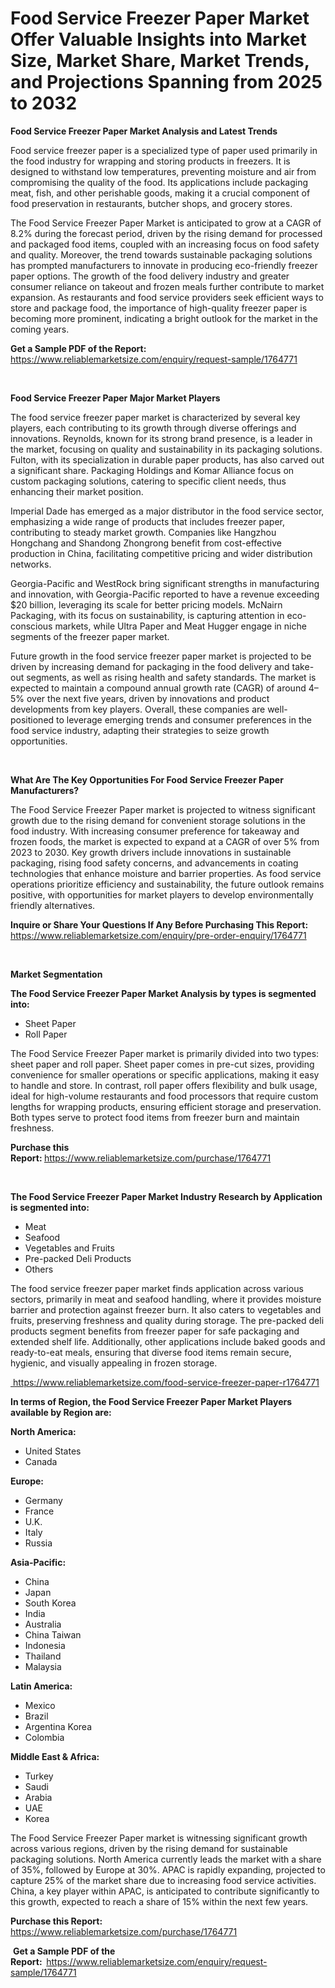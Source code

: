 <p><h1>Food Service Freezer Paper Market Offer Valuable Insights into Market Size, Market Share, Market Trends, and Projections Spanning from 2025 to 2032</h1></p><p><strong>Food Service Freezer Paper Market Analysis and Latest Trends</strong></p>
<p><p>Food service freezer paper is a specialized type of paper used primarily in the food industry for wrapping and storing products in freezers. It is designed to withstand low temperatures, preventing moisture and air from compromising the quality of the food. Its applications include packaging meat, fish, and other perishable goods, making it a crucial component of food preservation in restaurants, butcher shops, and grocery stores.</p><p>The Food Service Freezer Paper Market is anticipated to grow at a CAGR of 8.2% during the forecast period, driven by the rising demand for processed and packaged food items, coupled with an increasing focus on food safety and quality. Moreover, the trend towards sustainable packaging solutions has prompted manufacturers to innovate in producing eco-friendly freezer paper options. The growth of the food delivery industry and greater consumer reliance on takeout and frozen meals further contribute to market expansion. As restaurants and food service providers seek efficient ways to store and package food, the importance of high-quality freezer paper is becoming more prominent, indicating a bright outlook for the market in the coming years.</p></p>
<p><strong>Get a Sample PDF of the Report:&nbsp;</strong> <a href="https://www.reliablemarketsize.com/enquiry/request-sample/1764771?utm_campaign=3270&utm_medium=2&utm_source=Github&utm_content=ia&utm_term=19042025&utm_id=food-service-freezer-paper">https://www.reliablemarketsize.com/enquiry/request-sample/1764771</a></p>
<p>&nbsp;</p>
<p><strong>Food Service Freezer Paper Major Market Players</strong></p>
<p><p>The food service freezer paper market is characterized by several key players, each contributing to its growth through diverse offerings and innovations. Reynolds, known for its strong brand presence, is a leader in the market, focusing on quality and sustainability in its packaging solutions. Fulton, with its specialization in durable paper products, has also carved out a significant share. Packaging Holdings and Komar Alliance focus on custom packaging solutions, catering to specific client needs, thus enhancing their market position.</p><p>Imperial Dade has emerged as a major distributor in the food service sector, emphasizing a wide range of products that includes freezer paper, contributing to steady market growth. Companies like Hangzhou Hongchang and Shandong Zhongrong benefit from cost-effective production in China, facilitating competitive pricing and wider distribution networks.</p><p>Georgia-Pacific and WestRock bring significant strengths in manufacturing and innovation, with Georgia-Pacific reported to have a revenue exceeding $20 billion, leveraging its scale for better pricing models. McNairn Packaging, with its focus on sustainability, is capturing attention in eco-conscious markets, while Ultra Paper and Meat Hugger engage in niche segments of the freezer paper market.</p><p>Future growth in the food service freezer paper market is projected to be driven by increasing demand for packaging in the food delivery and take-out segments, as well as rising health and safety standards. The market is expected to maintain a compound annual growth rate (CAGR) of around 4–5% over the next five years, driven by innovations and product developments from key players. Overall, these companies are well-positioned to leverage emerging trends and consumer preferences in the food service industry, adapting their strategies to seize growth opportunities.</p></p>
<p>&nbsp;</p>
<p><strong>What Are The Key Opportunities For Food Service Freezer Paper Manufacturers?</strong></p>
<p><p>The Food Service Freezer Paper market is projected to witness significant growth due to the rising demand for convenient storage solutions in the food industry. With increasing consumer preference for takeaway and frozen foods, the market is expected to expand at a CAGR of over 5% from 2023 to 2030. Key growth drivers include innovations in sustainable packaging, rising food safety concerns, and advancements in coating technologies that enhance moisture and barrier properties. As food service operations prioritize efficiency and sustainability, the future outlook remains positive, with opportunities for market players to develop environmentally friendly alternatives.</p></p>
<p><strong>Inquire or Share Your Questions If Any Before Purchasing This Report:</strong> <a href="https://www.reliablemarketsize.com/enquiry/pre-order-enquiry/1764771?utm_campaign=3270&utm_medium=2&utm_source=Github&utm_content=ia&utm_term=19042025&utm_id=food-service-freezer-paper">https://www.reliablemarketsize.com/enquiry/pre-order-enquiry/1764771</a></p>
<p>&nbsp;</p>
<p><strong>Market Segmentation</strong></p>
<p><strong>The Food Service Freezer Paper Market Analysis by types is segmented into:</strong></p>
<p><ul><li>Sheet Paper</li><li>Roll Paper</li></ul></p>
<p><p>The Food Service Freezer Paper market is primarily divided into two types: sheet paper and roll paper. Sheet paper comes in pre-cut sizes, providing convenience for smaller operations or specific applications, making it easy to handle and store. In contrast, roll paper offers flexibility and bulk usage, ideal for high-volume restaurants and food processors that require custom lengths for wrapping products, ensuring efficient storage and preservation. Both types serve to protect food items from freezer burn and maintain freshness.</p></p>
<p><strong>Purchase this Report:&nbsp;</strong><a href="https://www.reliablemarketsize.com/purchase/1764771?utm_campaign=3270&utm_medium=2&utm_source=Github&utm_content=ia&utm_term=19042025&utm_id=food-service-freezer-paper">https://www.reliablemarketsize.com/purchase/1764771</a></p>
<p>&nbsp;</p>
<p><strong>The Food Service Freezer Paper Market Industry Research by Application is segmented into:</strong></p>
<p><ul><li>Meat</li><li>Seafood</li><li>Vegetables and Fruits</li><li>Pre-packed Deli Products</li><li>Others</li></ul></p>
<p><p>The food service freezer paper market finds application across various sectors, primarily in meat and seafood handling, where it provides moisture barrier and protection against freezer burn. It also caters to vegetables and fruits, preserving freshness and quality during storage. The pre-packed deli products segment benefits from freezer paper for safe packaging and extended shelf life. Additionally, other applications include baked goods and ready-to-eat meals, ensuring that diverse food items remain secure, hygienic, and visually appealing in frozen storage.</p></p>
<p><a href="https://www.reliablemarketsize.com/food-service-freezer-paper-r1764771?utm_campaign=3270&utm_medium=2&utm_source=Github&utm_content=ia&utm_term=19042025&utm_id=food-service-freezer-paper">&nbsp;https://www.reliablemarketsize.com/food-service-freezer-paper-r1764771</a></p>
<p><strong>In terms of Region, the Food Service Freezer Paper Market Players available by Region are:</strong></p>
<p>
    <p> <strong> North America: </strong>
        <ul>
            <li>United States</li>
            <li>Canada</li>
        </ul>
        </p> 
    <p> <strong> Europe: </strong>
        <ul>
            <li>Germany</li>
            <li>France</li>
            <li>U.K.</li>
            <li>Italy</li>
            <li>Russia</li>
        </ul>
        </p> 
    <p> <strong> Asia-Pacific: </strong>
        <ul>
            <li>China</li>
            <li>Japan</li>
            <li>South Korea</li>
            <li>India</li>
            <li>Australia</li>
            <li>China Taiwan</li>
            <li>Indonesia</li>
            <li>Thailand</li>
            <li>Malaysia</li>
        </ul>
        </p> 
    <p> <strong> Latin America: </strong>
        <ul>
            <li>Mexico</li>
            <li>Brazil</li>
            <li>Argentina Korea</li>
            <li>Colombia</li>
        </ul>
        </p> 
    <p> <strong> Middle East & Africa: </strong>
        <ul>
            <li>Turkey</li>
            <li>Saudi</li>
            <li>Arabia</li>
            <li>UAE</li>
            <li>Korea</li>
        </ul>
    </p>
    </p>
<p><p>The Food Service Freezer Paper market is witnessing significant growth across various regions, driven by the rising demand for sustainable packaging solutions. North America currently leads the market with a share of 35%, followed by Europe at 30%. APAC is rapidly expanding, projected to capture 25% of the market share due to increasing food service activities. China, a key player within APAC, is anticipated to contribute significantly to this growth, expected to reach a share of 15% within the next few years.</p></p>
<p><strong>Purchase this Report: </strong><a href="https://www.reliablemarketsize.com/purchase/1764771?utm_campaign=3270&utm_medium=2&utm_source=Github&utm_content=ia&utm_term=19042025&utm_id=food-service-freezer-paper">https://www.reliablemarketsize.com/purchase/1764771</a></p>
<p>&nbsp;<strong>Get a Sample PDF of the Report:&nbsp;&nbsp;</strong><a href="https://www.reliablemarketsize.com/enquiry/request-sample/1764771?utm_campaign=3270&utm_medium=2&utm_source=Github&utm_content=ia&utm_term=19042025&utm_id=food-service-freezer-paper">https://www.reliablemarketsize.com/enquiry/request-sample/1764771</a></p>
<p><strong></strong></p>
<p><p></p><p></p><p></p></p>
